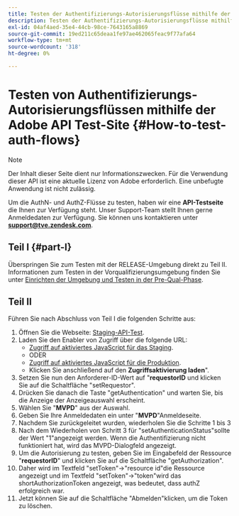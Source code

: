 ```yaml
---
title: Testen der Authentifizierungs-Autorisierungsflüsse mithilfe der Adobe API-Test-Site
description: Testen der Authentifizierungs-Autorisierungsflüsse mithilfe der Adobe API-Test-Site
exl-id: 04af4aed-35e4-44cb-98ce-7643165a8869
source-git-commit: 19ed211c65deaa1fe97ae462065feac9f77afa64
workflow-type: tm+mt
source-wordcount: '318'
ht-degree: 0%

---
```


# Testen von Authentifizierungs-Autorisierungsflüssen mithilfe der Adobe API Test-Site {#How-to-test-auth-flows}

>[!NOTE]
>
>Der Inhalt dieser Seite dient nur Informationszwecken. Für die Verwendung dieser API ist eine aktuelle Lizenz von Adobe erforderlich. Eine unbefugte Anwendung ist nicht zulässig.

Um die AuthN- und AuthZ-Flüsse zu testen, haben wir eine **API-Testseite** die Ihnen zur Verfügung steht. Unser Support-Team stellt Ihnen gerne Anmeldedaten zur Verfügung. Sie können uns kontaktieren unter **support@tve.zendesk.com**.


## Teil I {#part-I}

Überspringen Sie zum Testen mit der RELEASE-Umgebung direkt zu Teil II.  Informationen zum Testen in der Vorqualifizierungsumgebung finden Sie unter [Einrichten der Umgebung und Testen in der Pre-Qual-Phase](/help/authentication/setting-up-your-environment-and-testing-in-prequal.md).

## Teil II

Führen Sie nach Abschluss von Teil I die folgenden Schritte aus:


1. Öffnen Sie die Webseite: [Staging-API-Test](https://sp.auth-staging.adobe.com/apitest/api.html).
1. Laden Sie den Enabler von Zugriff über die folgende URL:
   * [Zugriff auf aktiviertes JavaScript für das Staging](https://entitlement.auth-staging.adobe.com/entitlement/js/AccessEnabler.js).
   * ODER
   * [Zugriff auf aktiviertes JavaScript für die Produktion](https://entitlement.auth.adobe.com/entitlement/js/AccessEnabler.js).
   * Klicken Sie anschließend auf den **Zugriffsaktivierung laden**&quot;.
1. Setzen Sie nun den Anforderer-ID-Wert auf &quot;**requestorID** und klicken Sie auf die Schaltfläche &quot;setRequestor&quot;.
1. Drücken Sie danach die Taste &quot;getAuthentication&quot; und warten Sie, bis die Anzeige der Anzeigeauswahl erscheint.
1. Wählen Sie &quot;**MVPD**&quot; aus der Auswahl.
1. Geben Sie Ihre Anmeldedaten ein unter &quot;**MVPD**&quot;Anmeldeseite.
1. Nachdem Sie zurückgeleitet wurden, wiederholen Sie die Schritte 1 bis 3
1. Nach dem Wiederholen von Schritt 3 für &quot;setAuthenticationStatus&quot;sollte der Wert &quot;1&quot;angezeigt werden. Wenn die Authentifizierung nicht funktioniert hat, wird das MVPD-Dialogfeld angezeigt.
1. Um die Autorisierung zu testen, geben Sie im Eingabefeld der Ressource &quot;**requestorID**&quot; und klicken Sie auf die Schaltfläche &quot;getAuthorization&quot;.
1. Daher wird im Textfeld &quot;setToken&quot;-\>&quot;resource id&quot;die Ressource angezeigt und im Textfeld &quot;setToken&quot;-\>&quot;token&quot;wird das shortAuthorizationToken angezeigt, was bedeutet, dass authZ erfolgreich war.
1. Jetzt können Sie auf die Schaltfläche &quot;Abmelden&quot;klicken, um die Token zu löschen.
